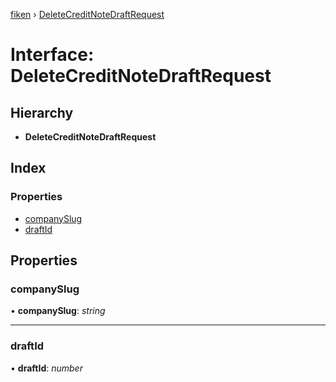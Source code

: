 [fiken](../README.md) › [DeleteCreditNoteDraftRequest](deletecreditnotedraftrequest.md)

# Interface: DeleteCreditNoteDraftRequest

## Hierarchy

* **DeleteCreditNoteDraftRequest**

## Index

### Properties

* [companySlug](deletecreditnotedraftrequest.md#companyslug)
* [draftId](deletecreditnotedraftrequest.md#draftid)

## Properties

###  companySlug

• **companySlug**: *string*

___

###  draftId

• **draftId**: *number*
